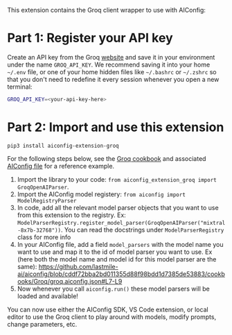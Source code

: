 This extension contains the Groq client wrapper to use with AIConfig:

# Part 1: Register your API key

Create an API key from the Groq [website](https://console.groq.com/keys) and save it in your environment under the name `GROQ_API_KEY`. We recommend saving it into your home `~/.env` file, or one of your home hidden files like `~/.bashrc` or `~/.zshrc` so that you don't need to redefine it every session whenever you open a new terminal:

```bash
GROQ_API_KEY=<your-api-key-here>
```

# Part 2: Import and use this extension

`pip3 install aiconfig-extension-groq`

For the following steps below, see the [Groq cookbook](https://github.com/lastmile-ai/aiconfig/blob/b9a9e59dfd6251ab91580c0b8a4ef37906e8b9d4/cookbooks/Groq/aiconfig_model_registry.py) and associated [AIConfig file](https://github.com/lastmile-ai/aiconfig/blob/b9a9e59dfd6251ab91580c0b8a4ef37906e8b9d4/cookbooks/Groq/groq.aiconfig.json) for a reference example.

1. Import the library to your code: `from aiconfig_extension_groq import GroqOpenAIParser`.
2. Import the AIConfig model registery: `from aiconfig import ModelRegistryParser`
3. In code, add all the relevant model parser objects that you want to use from this extension to the registry. Ex: `ModelParserRegistry.register_model_parser(GroqOpenAIParser("mixtral-8x7b-32768"))`. You can read the docstrings under `ModelParserRegistry` class for more info
4. In your AIConfig file, add a field `model_parsers` with the model name you want to use and map it to the id of model parser you want to use. Ex (here both the model name and model id for this model parser are the same): https://github.com/lastmile-ai/aiconfig/blob/cddf72bba2bd011355d88f98bdd1d7385de53883/cookbooks/Groq/groq.aiconfig.json#L7-L9
5. Now whenever you call `aiconfig.run()` these model parsers will be loaded and available!

You can now use either the AIConfig SDK, VS Code extension, or local editor to use the Groq client to play around with models, modify prompts, change parameters, etc.
